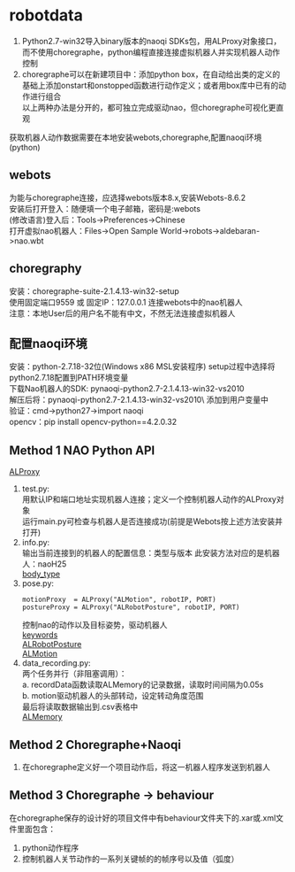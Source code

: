 # robotdata
1. Python2.7-win32导入binary版本的naoqi SDKs包，用ALProxy对象接口，而不使用choregraphe，python编程直接连接虚拟机器人并实现机器人动作控制  
2. choregraphe可以在新建项目中：添加python box，在自动给出类的定义的基础上添加onstart和onstopped函数进行动作定义；或者用box库中已有的动作进行组合  
以上两种办法是分开的，都可独立完成驱动nao，但choregraphe可视化更直观  
  
获取机器人动作数据需要在本地安装webots,choregraphe,配置naoqi环境(python)
## webots
为能与choregraphe连接，应选择webots版本8.x,安装Webots-8.6.2  
安装后打开登入：随便填一个电子邮箱，密码是:webots  
(修改语言)登入后：Tools→Preferences→Chinese  
打开虚拟nao机器人：Files->Open Sample World->robots->aldebaran->nao.wbt  
## choregraphy
安装：choregraphe-suite-2.1.4.13-win32-setup  
使用固定端口9559 或 固定IP：127.0.0.1 连接webots中的nao机器人  
注意：本地User后的用户名不能有中文，不然无法连接虚拟机器人  
## 配置naoqi环境
安装：python-2.7.18-32位(Windows x86 MSL安装程序)
setup过程中选择将python2.7.18配置到PATH环境变量  
下载Nao机器人的SDK: pynaoqi-python2.7-2.1.4.13-win32-vs2010  
解压后将：pynaoqi-python2.7-2.1.4.13-win32-vs2010\ 添加到用户变量中  
验证：cmd->python27->import naoqi  
opencv：pip install opencv-python==4.2.0.32  

## Method 1  NAO Python API
[ALProxy](http://doc.aldebaran.com/2-1/naoqi/index.html)  
1. test.py:  
   用默认IP和端口地址实现机器人连接；定义一个控制机器人动作的ALProxy对象  
   运行main.py可检查与机器人是否连接成功(前提是Webots按上述方法安装并打开)  
2. info.py:  
   输出当前连接到的机器人的配置信息：类型与版本
   此安装方法对应的是机器人：naoH25  
   [body_type](	http://doc.aldebaran.com/2-1/family/body_type.html)
3. pose.py:  
   ```
   motionProxy  = ALProxy("ALMotion", robotIP, PORT)  
   postureProxy = ALProxy("ALRobotPosture", robotIP, PORT)
   ```
   控制nao的动作以及目标姿势，驱动机器人  
   [keywords](http://doc.aldebaran.com/2-1/family/nao_h25/joints_h25.html)  
   [ALRobotPosture](http://doc.aldebaran.com/2-1/naoqi/motion/alrobotposture.html#alrobotposture)  
   [ALMotion](	http://doc.aldebaran.com/2-1/naoqi/motion/almotion-api.html)
5. data_recording.py:  
   两个任务并行（非阻塞调用）：  
   a. recordData函数读取ALMemory的记录数据，读取时间间隔为0.05s   
   b. motion驱动机器人的头部转动，设定转动角度范围  
   最后将读取数据输出到.csv表格中  
   [ALMemory](http://doc.aldebaran.com/2-1/naoqi/core/almemory.html)  
## Method 2 Choregraphe+Naoqi
1. 在choregraphe定义好一个项目动作后，将这一机器人程序发送到机器人


## Method 3 Choregraphe -> behaviour
在choregraphe保存的设计好的项目文件中有behaviour文件夹下的.xar或.xml文件里面包含：  
1. python动作程序  
2. 控制机器人关节动作的一系列关键帧的的帧序号以及值（弧度）  


